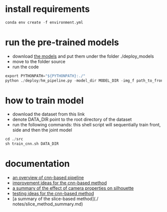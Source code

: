 # install requirements
```python
conda env create -f environment.yml
```

# run the pre-trained models
- download [the models](https://drive.google.com/open?id=1l_Tc83U2ZVafjaq6XunPkLrTdrq93RCS) and put them under the folder ./deploy_models
- move to the folder source
- run the code
```python
export PYTHONPATH="${PYTHONPATH}:./"
python ./deploy/hm_pipeline.py -model_dir MODEL_DIR -img_f path_to_front_img -img_s path_to_side_img -height height_in_meter_of_subject gender 0_if_female_else_1 -out_obj_path obj_path_to_export_mesh_prediction
```

# how to train model
- download the dataset from this link
- denote DATA_DIR point to the root directory of the dataset
- run the following commands: this shell script will sequentially train front, side and then the joint model
```python
cd ./src
sh train_cnn.sh DATA_DIR
```

# documentation
- [an overview of cnn-based pipeline](./notes/cnn_pipeline.md)
- [improvement ideas for the cnn-based method ](./notes/cnn_improvement_list.md)
- [a summary of the effect of camera properties on silhouette](./notes/cnn_camera_effect.md)
- [testing ideas for the cnn-based method](notes/testing_ideas.md)
- [a summary of the slice-based method](./  notes/slice_method_summary.md)